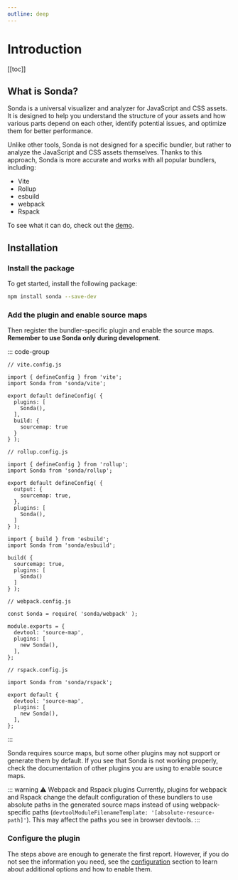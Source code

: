 ```yaml
---
outline: deep
---
```


# Introduction

[[toc]]

## What is Sonda?

Sonda is a universal visualizer and analyzer for JavaScript and CSS assets. It is designed to help you understand the structure of your assets and how various parts depend on each other, identify potential issues, and optimize them for better performance.

Unlike other tools, Sonda is not designed for a specific bundler, but rather to analyze the JavaScript and CSS assets themselves. Thanks to this approach, Sonda is more accurate and works with all popular bundlers, including:

* Vite
* Rollup
* esbuild
* webpack
* Rspack

To see what it can do, check out the <a href="/demo.html" target="_blank">demo</a>.

## Installation

### Install the package

To get started, install the following package:

```bash
npm install sonda --save-dev
```

### Add the plugin and enable source maps

Then register the bundler-specific plugin and enable the source maps. **Remember to use Sonda only during development**.

::: code-group

```js{4,8,11} [Vite]
// vite.config.js

import { defineConfig } from 'vite';
import Sonda from 'sonda/vite';

export default defineConfig( {
  plugins: [
    Sonda(),
  ],
  build: {
    sourcemap: true
  }
} );
```

```js{4,8,11} [Rollup]
// rollup.config.js

import { defineConfig } from 'rollup';
import Sonda from 'sonda/rollup';

export default defineConfig( {
  output: {
    sourcemap: true,
  },
  plugins: [
    Sonda(),
  ]
} );
```

```js{2,5,7} [esbuild]
import { build } from 'esbuild';
import Sonda from 'sonda/esbuild';

build( {
  sourcemap: true,
  plugins: [
    Sonda()
  ]
} );
```

```js{3,6,8} [webpack ⚠️]
// webpack.config.js

const Sonda = require( 'sonda/webpack' );

module.exports = {
  devtool: 'source-map',
  plugins: [
    new Sonda(),
  ],
};
```

```js{3,6,8} [Rspack ⚠️]
// rspack.config.js

import Sonda from 'sonda/rspack';

export default {
  devtool: 'source-map',
  plugins: [
    new Sonda(),
  ],
};
```

:::

Sonda requires source maps, but some other plugins may not support or generate them by default. If you see that Sonda is not working properly, check the documentation of other plugins you are using to enable source maps.

::: warning ⚠️ Webpack and Rspack plugins
Currently, plugins for webpack and Rspack change the default configuration of these bundlers to use absolute paths in the generated source maps instead of using webpack-specific paths (`devtoolModuleFilenameTemplate: '[absolute-resource-path]'`). This may affect the paths you see in browser devtools.
:::

### Configure the plugin

The steps above are enough to generate the first report. However, if you do not see the information you need, see the [configuration](/configuration) section to learn about additional options and how to enable them.
